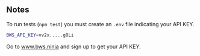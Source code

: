 ## Notes

To run tests (`npm test`) you must create an `.env` file indicating your API KEY.

```bash
BWS_API_KEY=vv2x.....gOLi
```

Go to www.bws.ninja and sign up to get your API KEY.


